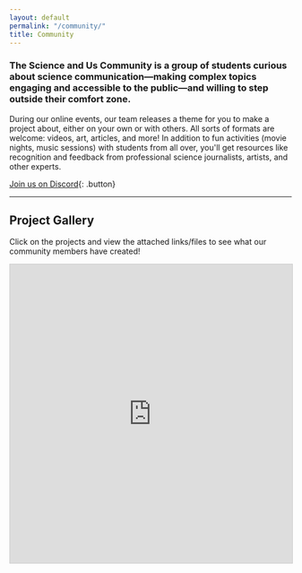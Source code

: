 ```yaml
---
layout: default
permalink: "/community/"
title: Community
---
```


### The Science and Us Community is a group of students curious about science communication—making complex topics engaging and accessible to the public—and willing to step outside their comfort zone.

During our online events, our team releases a theme for you to make a project about, either on your own or with others. All sorts of formats are welcome: videos, art, articles, and more! In addition to fun activities (movie nights, music sessions) with students from all over, you'll get resources like recognition and feedback from professional science journalists, artists, and other experts.

[Join us on Discord](https://discord.gg/sjPD8Mz){: .button}

---

## Project Gallery


Click on the projects and view the attached links/files to see what our community members have created!

<iframe class="airtable-embed" src="https://airtable.com/embed/shrJV64tx2WtkvO5A?backgroundColor=purple" frameborder="0" onmousewheel="" width="100%" height="533" style="background: transparent; border: 1px solid #ccc;"></iframe>